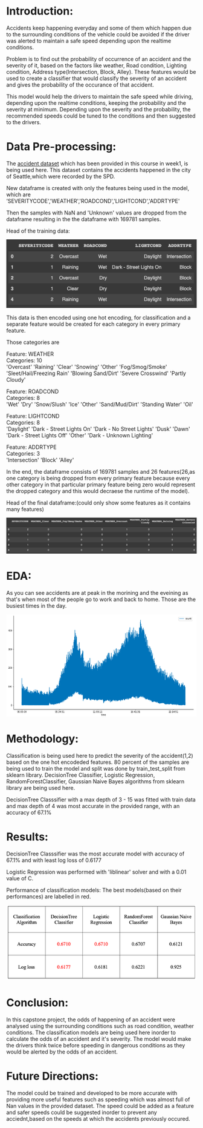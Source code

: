 # Introduction: 
Accidents keep happening everyday and some of them which happen due to the surrounding conditions of the vehicle could be avoided if the driver was alerted to maintain a safe speed depending upon the realtime conditions.

Problem is to find out the probability of occurrence of an accident and the severity of it, based on the factors like weather, Road condition, Lighting condition, Address type(Intersection, Block, Alley). These features would be used to create a classifier that would classify the severity of an accident and gives the probability of the occurance of that accident.

This model would help the drivers to maintain the safe speed while driving, depending upon the realtime conditions, keeping the probability and the severity at minimum. Depending upon the severity and the probability, the recommended speeds could be tuned to the conditions and then suggested to the drivers.

# Data Pre-processing:
The [accident dataset](https://s3.us.cloud-object-storage.appdomain.cloud/cf-courses-data/CognitiveClass/DP0701EN/version-2/Data-Collisions.csv) which has been provided in this course in week1, is being used here. This dataset contains the accidents happened in the city of Seattle,which were recorded by the SPD.

New dataframe is created with only the features being used in the model, which are
’SEVERITYCODE','WEATHER','ROADCOND','LIGHTCOND','ADDRTYPE'

Then the samples with NaN and 'Unknown' values are dropped from the dataframe resulting in the the dataframe with 169781 samples.

Head of the training data:


![](dta.png)


This data is then encoded using one hot encoding, for classification and a separate feature would be created for each category in every primary feature.

Those categories are 

Feature: WEATHER  
Categories: 10  
'Overcast' 'Raining' 'Clear' 'Snowing' 'Other' 'Fog/Smog/Smoke' 'Sleet/Hail/Freezing Rain' 'Blowing Sand/Dirt' 'Severe Crosswind' 'Partly Cloudy'

Feature: ROADCOND  
Categories: 8  
'Wet' 'Dry' 'Snow/Slush' 'Ice' 'Other' 'Sand/Mud/Dirt' 'Standing Water' 'Oil'

Feature: LIGHTCOND  
Categories: 8  
'Daylight' 'Dark - Street Lights On' 'Dark - No Street Lights' 'Dusk' 'Dawn' 'Dark - Street Lights Off' 'Other' 'Dark - Unknown Lighting'

Feature: ADDRTYPE  
Categories: 3  
'Intersection' 'Block' 'Alley'

In the end, the dataframe consists of 169781 samples and 26 features(26,as one category is being dropped from every primary feature because every other category in that particular primary feature being zero would represent the dropped category and this would decraese the runtime of the model).

Head of the final dataframe:(could only show some features as it contains many features)


![](dta1.png)


# EDA:
As you can see accidents are at peak in the morining and the eveining as that's when most of the people go to work and back to home. Those are the busiest times in the day.


![](dta2.png)


# Methodology:
Classification is being used here to predict the severity of the accident(1,2) based on the one hot encodeded features.
80 percent of the samples are being used to train the model and split was done by train_test_split from sklearn library.
DecisionTree Classifier, Logistic Regression, RandomForestClassifier, Gaussian Naive Bayes algorithms from sklearn library are being used here.

DecisionTree Classsifier with a max depth of 3 - 15 was fitted with train data and max depth of 4 was most accurate in the provided range, with an accuracy of 67.1%

# Results:
DecisionTree Classsifier was the most accurate model with accuracy of 67.1% and with least log loss of 0.6177

Logistic Regression was performed with 'liblinear' solver and with a 0.01 value of C.

Performance of classification models: The best models(based on their performances) are labelled in red.

![](dta_3.png)



# Conclusion:
In this capstone project, the odds of happening of an accident were analysed using the surrounding conditions such as road condition, weather conditions. The classification models are being used here inorder to calculate the odds of an accident and it's severity. The model would make the drivers think twice before speeding in dangerous conditions as they would be alerted by the odds of an accident.

# Future Directions:
The model could be trained and developed to be more accurate with providing more useful features such as speeding which was almost full of Nan values in the provided dataset. The speed could be added as a feature and safer speeds could be suggested inorder to prevent any acciednt,based on the speeds at which the accidents previously occured.

